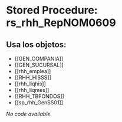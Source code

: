 # Stored Procedure: rs_rhh_RepNOM0609

## Usa los objetos:
- [[GEN_COMPANIA]]
- [[GEN_SUCURSAL]]
- [[rhh_emplea]]
- [[RHH_HISSS]]
- [[rhh_liqhis]]
- [[rhh_liqmes]]
- [[RHH_TBFONDOS]]
- [[sp_rhh_GenSS01]]

*No code available.*
